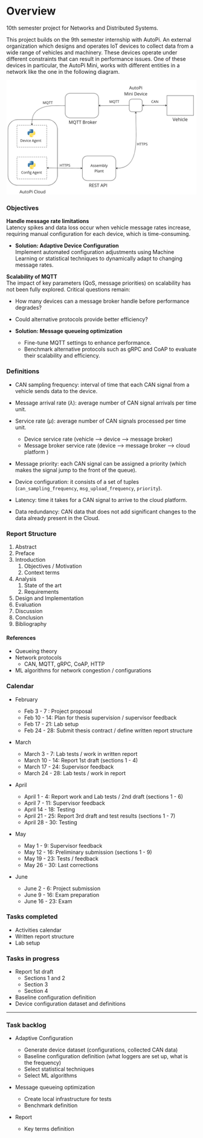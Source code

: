 # Overview

10th semester project for Networks and Distributed Systems. 

This project builds on the 9th semester internship with AutoPi. An external organization which designs and operates IoT devices to collect data from a wide range of vehicles and machinery. These devices operate under different constraints that can result in performance issues. One of these devices in particular, the AutoPi Mini, works with different entities in a network like the one in the following diagram.  

![General architecture](./imgs/general_architecture.jpg)


### Objectives
**Handle message rate limitations**  
  Latency spikes and data loss occur when vehicle message rates increase, requiring manual configuration for each device, which is time-consuming.  

  - **Solution: Adaptive Device Configuration**  
    Implement automated configuration adjustments using Machine Learning or statistical techniques to dynamically adapt to changing message rates.

**Scalability of MQTT**  
  The impact of key parameters (QoS, message priorities) on scalability has not been fully explored. Critical questions remain:  
  - How many devices can a message broker handle before performance degrades?  
  - Could alternative protocols provide better efficiency?

  - **Solution: Message queueing optimization**  
    - Fine-tune MQTT settings to enhance performance.  
    - Benchmark alternative protocols such as gRPC and CoAP to evaluate their scalability and efficiency.


### Definitions  

- CAN sampling frequency: interval of time that each CAN signal from a vehicle sends data to the device. 

- Message arrival rate ($\lambda$): average number of CAN signal arrivals per time unit.  

- Service rate ($\mu$): average number of CAN signals processed per time unit.
  - Device service rate  (vehicle --> device --> message broker)
  - Message broker service rate   (device --> message broker --> cloud platform )
- Message priority: each CAN signal can be assigned a priority (which makes the signal jump to the front of the queue).
- Device configuration: it consists of a set of tuples (`can_sampling_frequency`, `msg_upload_frequency`, `priority`). 

- Latency: time it takes for a CAN signal to arrive to the cloud platform. 

- Data redundancy: CAN data that does not add significant changes to the data already present in the Cloud.


### Report Structure
  1. Abstract
  2. Preface
  3. Introduction
     1. Objectives / Motivation
     2. Context terms
  4. Analysis
     1. State of the art
     2. Requirements
  5. Design and Implementation
  6. Evaluation
  7. Discussion
  8. Conclusion
  9. Bibliography


#### References  
- Queueing theory
- Network protocols
  - CAN, MQTT, gRPC, CoAP, HTTP
- ML algorithms for network congestion / configurations


### Calendar
- February
  - Feb  3 - 7 : Project proposal
  - Feb 10 - 14: Plan for thesis supervision / supervisor feedback   
  - Feb 17 - 21: Lab setup
  - Feb 24 - 28: Submit thesis contract / define written report structure  

- March 
  - March   3 - 7: Lab tests / work in written report        
  - March 10 - 14: Report 1st draft  (sections 1 - 4)    
  - March 17 - 24: Supervisor feedback
  - March 24 - 28: Lab tests / work in report
  
- April 
  - April 1  - 4:  Report work and Lab tests / 2nd draft  (sections 1 - 6) 
  - April 7  - 11: Supervisor feedback
  - April 14 - 18: Testing
  - April 21 - 25: Report 3rd draft and test results  (sections 1 - 7)
  - April 28 - 30: Testing         
  
- May 
  - May   1 -  9: Supervisor feedback     
  - May  12 - 16: Preliminary submission  (sections 1 - 9)
  - May  19 - 23: Tests / feedback
  - May  26 - 30: Last corrections

- June
  - June  2 -  6: Project submission 
  - June  9 - 16: Exam preparation
  - June 16 - 23: Exam   


### Tasks completed

- Activities calendar
- Written report structure
- Lab setup    

### Tasks in progress

- Report 1st draft
  - Sections 1 and 2
  - Section 3 
  - Section 4
- Baseline configuration definition
- Device configuration dataset and definitions

------ 
### Task backlog

- Adaptive Configuration
  - Generate device dataset (configurations, collected CAN data)
  - Baseline configuration definition (what loggers are set up, what is the frequency)
  - Select statistical techniques
  - Select ML algorithms
- Message queueing optimization
  - Create local infrastructure for tests
  - Benchmark definition
  
- Report
    - Key terms definition